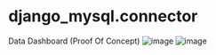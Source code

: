 # django_mysql.connector
Data Dashboard (Proof Of Concept)
![image](https://user-images.githubusercontent.com/66113291/180042662-58136ac5-7399-4680-a4e8-f62f9318cd99.png)
![image](https://user-images.githubusercontent.com/66113291/180042712-58c814d2-146d-41fc-9a34-daf6dd33c91d.png)
